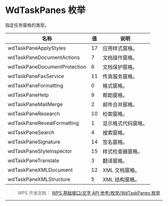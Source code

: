 # WdTaskPanes 枚举

指定任务窗格的类型。

| 名称                         | 值  | 说明               |
|------------------------------|-----|--------------------|
| wdTaskPaneApplyStyles        | 17  | 应用样式窗格。     |
| wdTaskPaneDocumentActions    | 7   | 文档操作窗格。     |
| wdTaskPaneDocumentProtection | 6   | 文档保护窗格。     |
| wdTaskPaneFaxService         | 11  | 传真服务窗格。     |
| wdTaskPaneFormatting         | 0   | 格式窗格。         |
| wdTaskPaneHelp               | 9   | 帮助窗格。         |
| wdTaskPaneMailMerge          | 2   | 邮件合并窗格。     |
| wdTaskPaneResearch           | 10  | 检索窗格。         |
| wdTaskPaneRevealFormatting   | 1   | 显示格式代码窗格。 |
| wdTaskPaneSearch             | 4   | 搜索窗格。         |
| wdTaskPaneSignature          | 14  | 签名窗格。         |
| wdTaskPaneStyleInspector     | 15  | 样式检查器窗格。   |
| wdTaskPaneTranslate          | 3   | 翻译窗格。         |
| wdTaskPaneXMLDocument        | 12  | XML 文档窗格。     |
| wdTaskPaneXMLStructure       | 5   | XML 结构窗格。     |

> WPS 开发文档： [WPS 基础接口/文字 API 参考/枚举/WdTaskPanes 枚举](https://qn.cache.wpscdn.cn/encs/doc/office_v19/topics/WPS%20%E5%9F%BA%E7%A1%80%E6%8E%A5%E5%8F%A3/%E6%96%87%E5%AD%97%20API%20%E5%8F%82%E8%80%83/%E6%9E%9A%E4%B8%BE/WdTaskPanes%20%E6%9E%9A%E4%B8%BE.html)

------------------------------------------------------------------------
